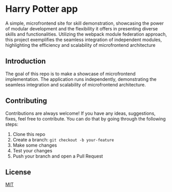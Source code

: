 # Harry Potter app

A simple, microfrontend site for skill demonstration, showcasing the power of modular development and the flexibility it offers in presenting diverse skills and functionalities. Utilizing the webpack module federation approach, this project exemplifies the seamless integration of independent modules, highlighting the efficiency and scalability of microfrontend architecture

## Introduction

The goal of this repo is to make a showcase of microfrontend implementation. The application runs independently, demonstrating the seamless integration and scalability of microfrontend architecture.

## Contributing

Contributions are always welcome! If you have any ideas, suggestions, fixes, feel free to contribute. You can do that by going through the following steps:

1. Clone this repo
2. Create a branch: `git checkout -b your-feature`
3. Make some changes
4. Test your changes
5. Push your branch and open a Pull Request

## License

[MIT](https://choosealicense.com/licenses/mit/)